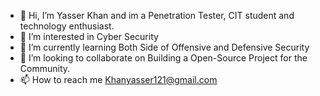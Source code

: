 - 👋 Hi, I’m Yasser Khan and im a Penetration Tester, CIT student and technology enthusiast.
- 👀 I’m interested in Cyber Security
- 🌱 I’m currently learning Both Side of Offensive and Defensive Security
- 💞️ I’m looking to collaborate on Building a Open-Source Project for the Community.
- 📫 How to reach me Khanyasser121@gmail.com

<!---
Net-hunter121/Net-hunter121 is a ✨ special ✨ repository because its `README.md` (this file) appears on your GitHub profile.
You can click the Preview link to take a look at your changes.
--->
